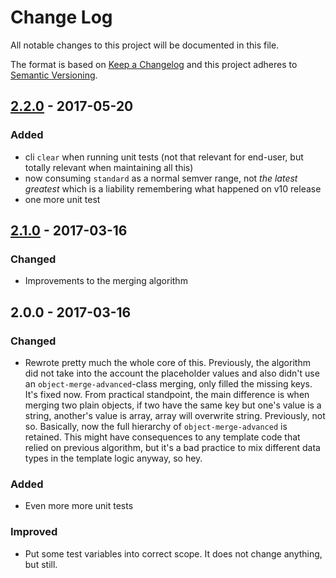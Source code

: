 # Change Log
All notable changes to this project will be documented in this file.

The format is based on [Keep a Changelog](http://keepachangelog.com/)
and this project adheres to [Semantic Versioning](http://semver.org/).

## [2.2.0] - 2017-05-20
### Added
- cli `clear` when running unit tests (not that relevant for end-user, but totally relevant when maintaining all this)
- now consuming `standard` as a normal semver range, not _the latest greatest_ which is a liability remembering what happened on v10 release
- one more unit test

## [2.1.0] - 2017-03-16
### Changed
- Improvements to the merging algorithm

## 2.0.0 - 2017-03-16
### Changed
- Rewrote pretty much the whole core of this. Previously, the algorithm did not take into the account the placeholder values and also didn't use an `object-merge-advanced`-class merging, only filled the missing keys. It's fixed now. From practical standpoint, the main difference is when merging two plain objects, if two have the same key but one's value is a string, another's value is array, array will overwrite string. Previously, not so. Basically, now the full hierarchy of `object-merge-advanced` is retained. This might have consequences to any template code that relied on previous algorithm, but it's a bad practice to mix different data types in the template logic anyway, so hey.

### Added
- Even more more unit tests

### Improved
- Put some test variables into correct scope. It does not change anything, but still.

[2.0.0]: https://github.com/codsen/object-fill-missing-keys/compare/v1.4.0...v2.0.0
[2.1.0]: https://github.com/codsen/object-fill-missing-keys/compare/v2.0.0...v2.1.0
[2.2.0]: https://github.com/codsen/object-fill-missing-keys/compare/v2.1.0...v2.2.0
